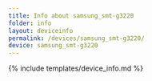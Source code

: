 ```yaml
---
title: Info about samsung_smt-g3220
folder: info
layout: deviceinfo
permalink: /devices/samsung_smt-g3220/
device: samsung_smt-g3220
---
```

{% include templates/device_info.md %}
